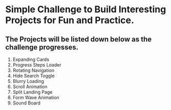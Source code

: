 # Simple Challenge to Build Interesting Projects for Fun and Practice.

## The Projects will be listed down below as the challenge progresses.
1. Expanding Cards
2. Progress Steps Loader
3. Rotating Navigation
4. Hide Search Toggle
5. Blurry Loading
6. Scroll Animation
7. Split Landing Page
8. Form Wave Animation
9. Sound Board